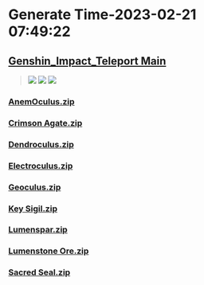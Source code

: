 # Generate Time-2023-02-21 07:49:22

## [Genshin_Impact_Teleport Main](https://github.com/Sam5440/Genshin_Impact_Teleport)

>![](https://komarev.com/ghpvc/?username=done439)
>![](https://komarev.com/ghpvc/?username=done438)
>![](https://komarev.com/ghpvc/?username=done437)

### [AnemOculus.zip](https://raw.githubusercontent.com/Sam5440/Genshin_Impact_Teleport/download/ManualCollectPoint/SpecialItems/AnemOculus.zip)

### [Crimson Agate.zip](https://raw.githubusercontent.com/Sam5440/Genshin_Impact_Teleport/download/ManualCollectPoint/SpecialItems/Crimson%20Agate.zip)

### [Dendroculus.zip](https://raw.githubusercontent.com/Sam5440/Genshin_Impact_Teleport/download/ManualCollectPoint/SpecialItems/Dendroculus.zip)

### [Electroculus.zip](https://raw.githubusercontent.com/Sam5440/Genshin_Impact_Teleport/download/ManualCollectPoint/SpecialItems/Electroculus.zip)

### [Geoculus.zip](https://raw.githubusercontent.com/Sam5440/Genshin_Impact_Teleport/download/ManualCollectPoint/SpecialItems/Geoculus.zip)

### [Key Sigil.zip](https://raw.githubusercontent.com/Sam5440/Genshin_Impact_Teleport/download/ManualCollectPoint/SpecialItems/Key%20Sigil.zip)

### [Lumenspar.zip](https://raw.githubusercontent.com/Sam5440/Genshin_Impact_Teleport/download/ManualCollectPoint/SpecialItems/Lumenspar.zip)

### [Lumenstone Ore.zip](https://raw.githubusercontent.com/Sam5440/Genshin_Impact_Teleport/download/ManualCollectPoint/SpecialItems/Lumenstone%20Ore.zip)

### [Sacred Seal.zip](https://raw.githubusercontent.com/Sam5440/Genshin_Impact_Teleport/download/ManualCollectPoint/SpecialItems/Sacred%20Seal.zip)

